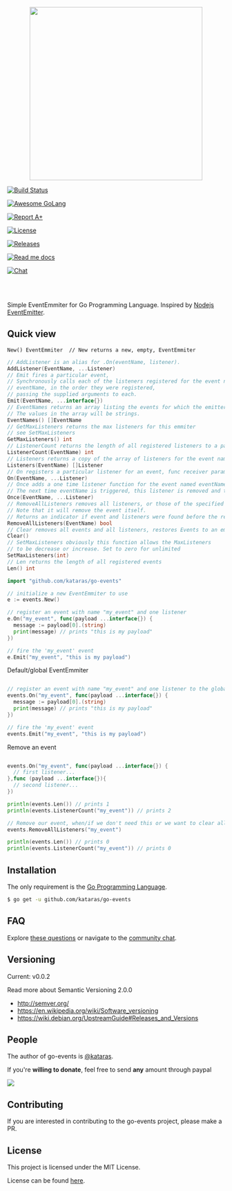<p align="center">
  <img src="/logo.jpg" height="400">
  <br/>

 <a href="https://travis-ci.org/kataras/go-events"><img src="https://img.shields.io/travis/kataras/go-events.svg?style=flat-square" alt="Build Status"></a>


 <a href="https://github.com/avelino/awesome-go"><img src="https://img.shields.io/badge/awesome-%E2%9C%93-ff69b4.svg?style=flat-square" alt="Awesome GoLang"></a>

 <a href="http://goreportcard.com/report/kataras/go-events"><img src="https://img.shields.io/badge/-A%2B-F44336.svg?style=flat-square" alt="Report A+"></a>


 <a href="https://github.com/kataras/go-events/blob/master/LICENSE"><img src="https://img.shields.io/badge/%20license-MIT%20-E91E63.svg?style=flat-square" alt="License"></a>



 <a href="https://github.com/kataras/go-events/releases"><img src="https://img.shields.io/badge/%20release%20-%20v0.0.2-blue.svg?style=flat-square" alt="Releases"></a>

 <a href="https://godoc.org/github.com/kataras/go-events"><img src="https://img.shields.io/badge/%20docs-reference-5272B4.svg?style=flat-square" alt="Read me docs"></a>

 <a href="https://kataras.rocket.chat/channel/go-events"><img src="https://img.shields.io/badge/%20community-chat-00BCD4.svg?style=flat-square" alt="Chat"></a>

<br/><br/>

Simple EventEmmiter for Go Programming Language. Inspired by <a href="https://nodejs.org/api/events.html">Nodejs EventEmitter</a>.

</p>


Quick view
------------
`New() EventEmmiter  // New returns a new, empty, EventEmmiter`


```go
// AddListener is an alias for .On(eventName, listener).
AddListener(EventName, ...Listener)
// Emit fires a particular event,
// Synchronously calls each of the listeners registered for the event named
// eventName, in the order they were registered,
// passing the supplied arguments to each.
Emit(EventName, ...interface{})
// EventNames returns an array listing the events for which the emitter has registered listeners.
// The values in the array will be strings.
EventNames() []EventName
// GetMaxListeners returns the max listeners for this emmiter
// see SetMaxListeners
GetMaxListeners() int
// ListenerCount returns the length of all registered listeners to a particular event
ListenerCount(EventName) int
// Listeners returns a copy of the array of listeners for the event named eventName.
Listeners(EventName) []Listener
// On registers a particular listener for an event, func receiver parameter(s) is/are optional
On(EventName, ...Listener)
// Once adds a one time listener function for the event named eventName.
// The next time eventName is triggered, this listener is removed and then invoked.
Once(EventName, ...Listener)
// RemoveAllListeners removes all listeners, or those of the specified eventName.
// Note that it will remove the event itself.
// Returns an indicator if event and listeners were found before the remove.
RemoveAllListeners(EventName) bool
// Clear removes all events and all listeners, restores Events to an empty value
Clear()
// SetMaxListeners obviously this function allows the MaxListeners
// to be decrease or increase. Set to zero for unlimited
SetMaxListeners(int)
// Len returns the length of all registered events
Len() int
```


```go
import "github.com/kataras/go-events"

// initialize a new EventEmmiter to use
e := events.New()

// register an event with name "my_event" and one listener
e.On("my_event", func(payload ...interface{}) {
  message := payload[0].(string)
  print(message) // prints "this is my payload"
})

// fire the 'my_event' event
e.Emit("my_event", "this is my payload")

```

Default/global EventEmmiter
```go

// register an event with name "my_event" and one listener to the global(package level) default EventEmmiter
events.On("my_event", func(payload ...interface{}) {
  message := payload[0].(string)
  print(message) // prints "this is my payload"
})

// fire the 'my_event' event
events.Emit("my_event", "this is my payload")

```

Remove an event

```go

events.On("my_event", func(payload ...interface{}) {
  // first listener...
},func (payload ...interface{}){
  // second listener...
})

println(events.Len()) // prints 1
println(events.ListenerCount("my_event")) // prints 2

// Remove our event, when/if we don't need this or we want to clear all of its listeners
events.RemoveAllListeners("my_event")

println(events.Len()) // prints 0
println(events.ListenerCount("my_event")) // prints 0


```
Installation
------------

The only requirement is the [Go Programming Language](https://golang.org/dl).

```bash
$ go get -u github.com/kataras/go-events
```


FAQ
------------

Explore [these questions](https://github.com/kataras/go-events/issues?go-events=label%3Aquestion) or navigate to the [community chat][Chat].

Versioning
------------

Current: v0.0.2

Read more about Semantic Versioning 2.0.0

 - http://semver.org/
 - https://en.wikipedia.org/wiki/Software_versioning
 - https://wiki.debian.org/UpstreamGuide#Releases_and_Versions

People
------------

The author of go-events is [@kataras](https://github.com/kataras).

If you're **willing to donate**, feel free to send **any** amount through paypal

[![](https://www.paypalobjects.com/en_US/i/btn/btn_donateCC_LG.gif)](https://www.paypal.com/cgi-bin/webscr?cmd=_donations&business=makis%40ideopod%2ecom&lc=GR&item_name=Iris%20web%20framework&item_number=iriswebframeworkdonationid2016&currency_code=EUR&bn=PP%2dDonationsBF%3abtn_donateCC_LG%2egif%3aNonHosted)


Contributing
------------

If you are interested in contributing to the go-events project, please make a PR.

License
------------

This project is licensed under the MIT License.

License can be found [here](LICENSE).

[Chat Widget]: https://img.shields.io/badge/community-chat-00BCD4.svg?style=flat-square
[Chat]: https://kataras.rocket.chat/channel/go-events
